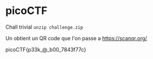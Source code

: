 # picoCTF

Chall trivial 
`unzip challenge.zip`

Un obtient un QR code que l'on passe a https://scanqr.org/

picoCTF{p33k_@_b00_7843f77c}
